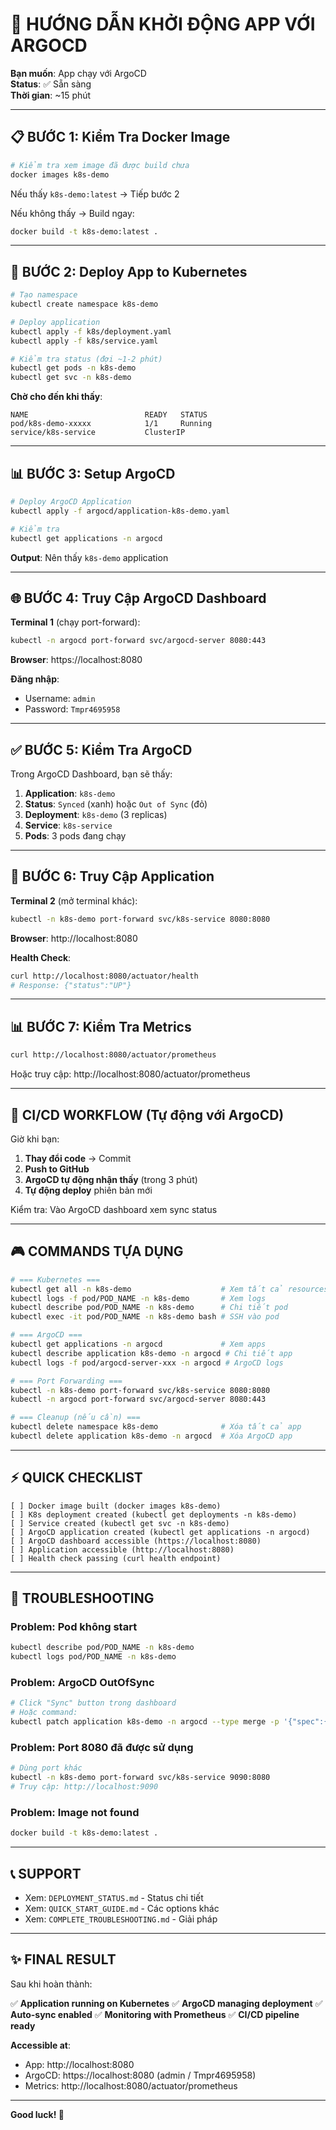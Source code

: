 # 🎯 HƯỚNG DẪN KHỞI ĐỘNG APP VỚI ARGOCD

**Bạn muốn**: App chạy với ArgoCD  
**Status**: ✅ Sẵn sàng  
**Thời gian**: ~15 phút

---

## 📋 BƯỚC 1: Kiểm Tra Docker Image

```bash
# Kiểm tra xem image đã được build chưa
docker images k8s-demo
```

Nếu thấy `k8s-demo:latest` → Tiếp bước 2

Nếu không thấy → Build ngay:
```bash
docker build -t k8s-demo:latest .
```

---

## 🚀 BƯỚC 2: Deploy App to Kubernetes

```bash
# Tạo namespace
kubectl create namespace k8s-demo

# Deploy application
kubectl apply -f k8s/deployment.yaml
kubectl apply -f k8s/service.yaml

# Kiểm tra status (đợi ~1-2 phút)
kubectl get pods -n k8s-demo
kubectl get svc -n k8s-demo
```

**Chờ cho đến khi thấy**:
```
NAME                          READY   STATUS    
pod/k8s-demo-xxxxx            1/1     Running   
service/k8s-service           ClusterIP   
```

---

## 📊 BƯỚC 3: Setup ArgoCD

```bash
# Deploy ArgoCD Application
kubectl apply -f argocd/application-k8s-demo.yaml

# Kiểm tra
kubectl get applications -n argocd
```

**Output**: Nên thấy `k8s-demo` application

---

## 🌐 BƯỚC 4: Truy Cập ArgoCD Dashboard

**Terminal 1** (chạy port-forward):
```bash
kubectl -n argocd port-forward svc/argocd-server 8080:443
```

**Browser**: https://localhost:8080

**Đăng nhập**:
- Username: `admin`
- Password: `Tmpr4695958`

---

## ✅ BƯỚC 5: Kiểm Tra ArgoCD

Trong ArgoCD Dashboard, bạn sẽ thấy:

1. **Application**: `k8s-demo`
2. **Status**: `Synced` (xanh) hoặc `Out of Sync` (đỏ)
3. **Deployment**: `k8s-demo` (3 replicas)
4. **Service**: `k8s-service`
5. **Pods**: 3 pods đang chạy

---

## 🔌 BƯỚC 6: Truy Cập Application

**Terminal 2** (mở terminal khác):
```bash
kubectl -n k8s-demo port-forward svc/k8s-service 8080:8080
```

**Browser**: http://localhost:8080

**Health Check**:
```bash
curl http://localhost:8080/actuator/health
# Response: {"status":"UP"}
```

---

## 📊 BƯỚC 7: Kiểm Tra Metrics

```bash
curl http://localhost:8080/actuator/prometheus
```

Hoặc truy cập: http://localhost:8080/actuator/prometheus

---

## 🔄 CI/CD WORKFLOW (Tự động với ArgoCD)

Giờ khi bạn:

1. **Thay đổi code** → Commit
2. **Push to GitHub**
3. **ArgoCD tự động nhận thấy** (trong 3 phút)
4. **Tự động deploy** phiên bản mới

Kiểm tra: Vào ArgoCD dashboard xem sync status

---

## 🎮 COMMANDS TỰA DỤNG

```bash
# === Kubernetes ===
kubectl get all -n k8s-demo                    # Xem tất cả resources
kubectl logs -f pod/POD_NAME -n k8s-demo       # Xem logs
kubectl describe pod/POD_NAME -n k8s-demo      # Chi tiết pod
kubectl exec -it pod/POD_NAME -n k8s-demo bash # SSH vào pod

# === ArgoCD ===
kubectl get applications -n argocd             # Xem apps
kubectl describe application k8s-demo -n argocd # Chi tiết app
kubectl logs -f pod/argocd-server-xxx -n argocd # ArgoCD logs

# === Port Forwarding ===
kubectl -n k8s-demo port-forward svc/k8s-service 8080:8080
kubectl -n argocd port-forward svc/argocd-server 8080:443

# === Cleanup (nếu cần) ===
kubectl delete namespace k8s-demo              # Xóa tất cả app
kubectl delete application k8s-demo -n argocd  # Xóa ArgoCD app
```

---

## ⚡ QUICK CHECKLIST

```
[ ] Docker image built (docker images k8s-demo)
[ ] K8s deployment created (kubectl get deployments -n k8s-demo)
[ ] Service created (kubectl get svc -n k8s-demo)
[ ] ArgoCD application created (kubectl get applications -n argocd)
[ ] ArgoCD dashboard accessible (https://localhost:8080)
[ ] Application accessible (http://localhost:8080)
[ ] Health check passing (curl health endpoint)
```

---

## 🐛 TROUBLESHOOTING

### Problem: Pod không start
```bash
kubectl describe pod/POD_NAME -n k8s-demo
kubectl logs pod/POD_NAME -n k8s-demo
```

### Problem: ArgoCD OutOfSync
```bash
# Click "Sync" button trong dashboard
# Hoặc command:
kubectl patch application k8s-demo -n argocd --type merge -p '{"spec":{"syncPolicy":{"automated":{"prune":true,"selfHeal":true}}}}'
```

### Problem: Port 8080 đã được sử dụng
```bash
# Dùng port khác
kubectl -n k8s-demo port-forward svc/k8s-service 9090:8080
# Truy cập: http://localhost:9090
```

### Problem: Image not found
```bash
docker build -t k8s-demo:latest .
```

---

## 📞 SUPPORT

- Xem: `DEPLOYMENT_STATUS.md` - Status chi tiết
- Xem: `QUICK_START_GUIDE.md` - Các options khác
- Xem: `COMPLETE_TROUBLESHOOTING.md` - Giải pháp

---

## ✨ FINAL RESULT

Sau khi hoàn thành:

✅ **Application running on Kubernetes**
✅ **ArgoCD managing deployment**
✅ **Auto-sync enabled**
✅ **Monitoring with Prometheus**
✅ **CI/CD pipeline ready**

**Accessible at**:
- App: http://localhost:8080
- ArgoCD: https://localhost:8080 (admin / Tmpr4695958)
- Metrics: http://localhost:8080/actuator/prometheus

---

**Good luck! 🚀**


